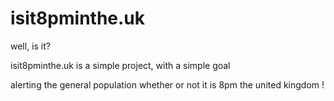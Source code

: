 # isit8pminthe.uk
well, is it?

isit8pminthe.uk is a simple project, with a simple goal

alerting the general population whether or not it is 8pm the united kingdom !
